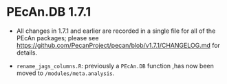 # PEcAn.DB 1.7.1

* All changes in 1.7.1 and earlier are recorded in a single file for all of the PEcAn packages; please see https://github.com/PecanProject/pecan/blob/v1.7.1/CHANGELOG.md for details.

* `rename_jags_columns.R`: previously a `PEcAn.DB` function ,has now been moved to `/modules/meta.analysis`.
